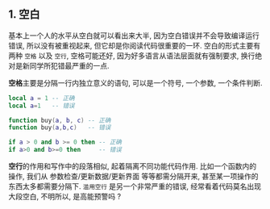 

## 1. 空白

基本上一个人的水平从空白就可以看出来大半, 因为空白错误并不会导致编译运行错误, 所以没有被重视起来, 但它却是你阅读代码很重要的一环. 空白的形式主要有两种 `空格` 以及 `空行`, 空格可能还好, 因为好多语言从语法层面就有强制要求, 换行绝对是新同学所犯错最严重的一点. 

**空格**主要是分隔一行内独立意义的语句, 可以是一个符号, 一个参数, 一个条件判断.

```lua
local a = 1 -- 正确
local a=1   -- 错误

function buy(a, b, c) -- 正确
function buy(a,b,c)   -- 错误

if a > 0 and b >= 0 then -- 正确
if a>0 and b>=0 then     -- 错误
```

**空行**的作用和写作中的段落相似, 起着隔离不同功能代码作用. 比如一个函数内的操作, 我们从 参数检查/更新数据/更新界面 等等都需分隔开来, 甚至某一项操作的东西太多都需要分隔下. `滥用空行` 是另一个非常严重的错误, 经常看着代码莫名出现大段空白, 不明所以, 是高能预警吗 ? 

